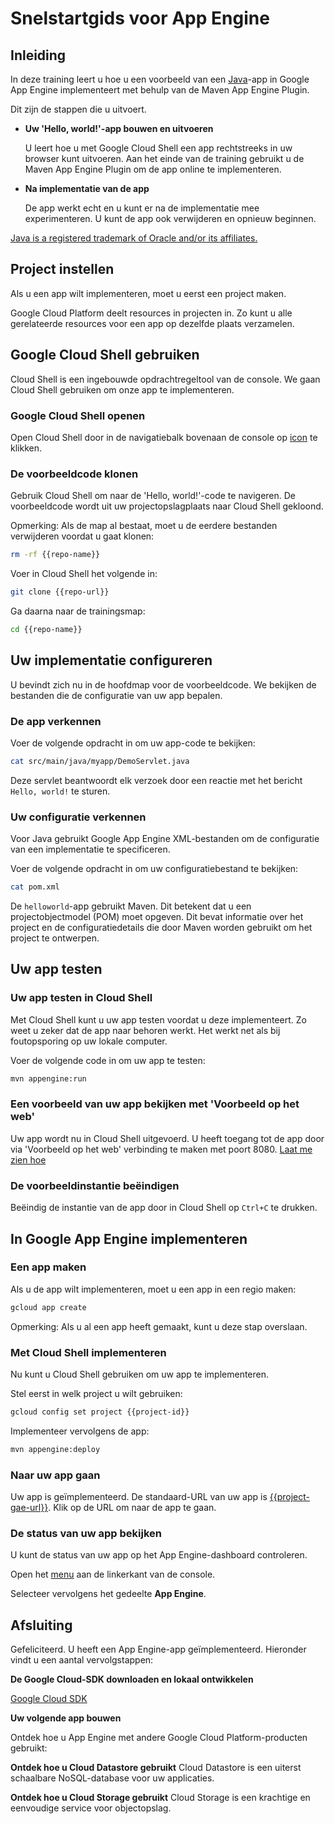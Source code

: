 # Snelstartgids voor App Engine

<walkthrough-test-start-page url="/getting-started?tutorial=java_gae_quickstart_2"/>

<walkthrough-tutorial-url url="https://cloud.google.com/appengine/docs/java/quickstart"/>

<walkthrough-watcher-constant key="repo-url" value="https://github.com/GoogleCloudPlatform/appengine-try-java" />

<walkthrough-watcher-constant key="repo-name" value="appengine-try-java"/>

## Inleiding

In deze training leert u hoe u een voorbeeld van een [Java][java]-app in Google
App Engine implementeert met behulp van de Maven App Engine Plugin.

Dit zijn de stappen die u uitvoert.

*   **Uw 'Hello, world!'-app bouwen en uitvoeren**

    U leert hoe u met Google Cloud Shell een app rechtstreeks in uw browser kunt
    uitvoeren. Aan het einde van de training gebruikt u de Maven App Engine
    Plugin om de app online te implementeren.

*   **Na implementatie van de app**

    De app werkt echt en u kunt er na de implementatie mee experimenteren. U
    kunt de app ook verwijderen en opnieuw beginnen.

[Java is a registered trademark of Oracle and/or its affiliates.](walkthrough://footnote)

<walkthrough-devshell-precreate/>

## Project instellen

Als u een app wilt implementeren, moet u eerst een project maken.

Google Cloud Platform deelt resources in projecten in. Zo kunt u alle
gerelateerde resources voor een app op dezelfde plaats verzamelen.

<walkthrough-project-setup/>

## Google Cloud Shell gebruiken

Cloud Shell is een ingebouwde opdrachtregeltool van de console. We gaan Cloud
Shell gebruiken om onze app te implementeren.

### Google Cloud Shell openen

Open Cloud Shell door in de navigatiebalk bovenaan de console op
<walkthrough-cloud-shell-icon/>
[icon](walkthrough://spotlight-pointer?spotlightId=devshell-activate-button) te
klikken.

### De voorbeeldcode klonen

Gebruik Cloud Shell om naar de 'Hello, world!'-code te navigeren. De
voorbeeldcode wordt uit uw projectopslagplaats naar Cloud Shell gekloond.

Opmerking: Als de map al bestaat, moet u de eerdere bestanden verwijderen
voordat u gaat klonen:

```bash
rm -rf {{repo-name}}
```

Voer in Cloud Shell het volgende in:

```bash
git clone {{repo-url}}
```

Ga daarna naar de trainingsmap:

```bash
cd {{repo-name}}
```

## Uw implementatie configureren

U bevindt zich nu in de hoofdmap voor de voorbeeldcode. We bekijken de bestanden
die de configuratie van uw app bepalen.

### De app verkennen

Voer de volgende opdracht in om uw app-code te bekijken:

```bash
cat src/main/java/myapp/DemoServlet.java
```

Deze servlet beantwoordt elk verzoek door een reactie met het bericht `Hello,
world!` te sturen.

### Uw configuratie verkennen

Voor Java gebruikt Google App Engine XML-bestanden om de configuratie van een
implementatie te specificeren.

Voer de volgende opdracht in om uw configuratiebestand te bekijken:

```bash
cat pom.xml
```

De `helloworld`-app gebruikt Maven. Dit betekent dat u een projectobjectmodel
(POM) moet opgeven. Dit bevat informatie over het project en de
configuratiedetails die door Maven worden gebruikt om het project te ontwerpen.

## Uw app testen

### Uw app testen in Cloud Shell

Met Cloud Shell kunt u uw app testen voordat u deze implementeert. Zo weet u
zeker dat de app naar behoren werkt. Het werkt net als bij foutopsporing op uw
lokale computer.

Voer de volgende code in om uw app te testen:

```bash
mvn appengine:run
```

<walkthrough-test-code-output
  text="module .* running at|Dev App Server is now running" />

### Een voorbeeld van uw app bekijken met 'Voorbeeld op het web'

Uw app wordt nu in Cloud Shell uitgevoerd. U heeft toegang tot de app door via
'Voorbeeld op het web' <walkthrough-web-preview-icon/> verbinding te maken met
poort 8080. [Laat me zien
hoe](walkthrough://spotlight-pointer?spotlightId=devshell-web-preview-button)

### De voorbeeldinstantie beëindigen

Beëindig de instantie van de app door in Cloud Shell op `Ctrl+C` te drukken.

## In Google App Engine implementeren

### Een app maken

Als u de app wilt implementeren, moet u een app in een regio maken:

```bash
gcloud app create
```

Opmerking: Als u al een app heeft gemaakt, kunt u deze stap overslaan.

### Met Cloud Shell implementeren

Nu kunt u Cloud Shell gebruiken om uw app te implementeren.

Stel eerst in welk project u wilt gebruiken:

```bash
gcloud config set project {{project-id}}
```

Implementeer vervolgens de app:

```bash
mvn appengine:deploy
```

<walkthrough-test-code-output text="Deployed (module|service)" />

### Naar uw app gaan

Uw app is geïmplementeerd. De standaard-URL van uw app is
[{{project-gae-url}}](http://{{project-gae-url}}). Klik op de URL om naar de app
te gaan.

### De status van uw app bekijken

U kunt de status van uw app op het App Engine-dashboard controleren.

Open het [menu](walkthrough://spotlight-pointer?spotlightId=console-nav-menu)
aan de linkerkant van de console.

Selecteer vervolgens het gedeelte **App Engine**.

<walkthrough-menu-navigation sectionId="APPENGINE_SECTION"/>

## Afsluiting

<walkthrough-conclusion-trophy/>

Gefeliciteerd. U heeft een App Engine-app geïmplementeerd. Hieronder vindt u een
aantal vervolgstappen:

**De Google Cloud-SDK downloaden en lokaal ontwikkelen**

[Google Cloud SDK][cloud-sdk-installer]

**Uw volgende app bouwen**

Ontdek hoe u App Engine met andere Google Cloud Platform-producten gebruikt:

<walkthrough-tutorial-card
  url="appengine/docs/java/datastore/"
  icon="DATASTORE_SECTION"
  label="datastore">
**Ontdek hoe u Cloud Datastore gebruikt**
Cloud Datastore is een uiterst schaalbare NoSQL-database voor uw applicaties.
</walkthrough-tutorial-card>

<walkthrough-tutorial-card
  url="appengine/docs/java/googlecloudstorageclient/setting-up-cloud-storage/"
  icon="STORAGE_SECTION"
  label="cloudStorage">
**Ontdek hoe u Cloud Storage gebruikt**
Cloud Storage is een krachtige en eenvoudige service voor objectopslag.
</walkthrough-tutorial-card>

[java]: https://java.com/
[cloud-sdk-installer]: https://cloud.google.com/sdk/downloads#interactive

